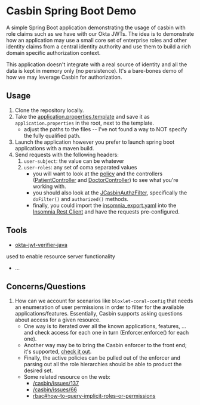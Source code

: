 # Casbin Spring Boot Demo

A simple Spring Boot application demonstrating the usage of casbin with role claims such as we have with our Okta JWTs.
The idea is to demonstrate how an application may use a small core set of enterprise roles and other identity claims 
from a central identity authority and use them to build a rich domain specific authorization context.

This application doesn't integrate with a real source of identity and all the data is kept in memory only (no persistence).
It's a bare-bones demo of how we may leverage Casbin for authorization.

## Usage

1. Clone the repository locally.
1. Take the [application.properties.template](application.properties.template) and save it as `application.properties` in the root, next to the template.
   * adjust the paths to the files -- I've not found a way to NOT specify the fully qualified path.
1. Launch the application however you prefer to launch spring boot applications with a maven build.
1. Send requests with the following headers:
    1. `user-subject`: the value can be whatever
    1. `user-roles`: any set of coma separated values
        * you will want to look at the [policy](src/main/resources/casbin/policy.csv) and the controllers ([PatientController](src/main/java/com/example/casbinspringbootdemo/PatientController.java) and [DoctorController](src/main/java/com/example/casbinspringbootdemo/DoctorController.java)) to see what you're working with.
        * you should also look at the [JCasbinAuthzFilter](src/main/java/com/example/casbinspringbootdemo/authz/casbin/JCasbinAuthzFilter.java), specifically the `doFilter()` and `authorized()` methods.
        * finally, you could import the [insomnia_export.yaml](insomnia_export.yaml) into the [Insomnia Rest Client](https://insomnia.rest/download/core/?) and have the requests pre-configured.
    
## Tools

* [okta-jwt-verifier-java](https://github.com/okta/okta-jwt-verifier-java)

used to enable resource server functionality

* ...

## Concerns/Questions

1. How can we account for scenarios like `bloxlet-coral-config` that needs an enumeration of user permissions in order to
   filter for the available applications/features. Essentially, Casbin supports asking questions about access for a given
   resource. 
    * One way is to iterated over all the known applications, features, ... and check access for each one in turn (Enforcer.enforce() for each one).
    * Another way may be to bring the Casbin enforcer to the front end; it's supported, [check it out](https://casbin.org/).
    * Finally, the active policies can be pulled out of the enforcer and parsing out all the role hierarchies should be able to product the desired set.
    * Some related resource on the web:
        * [/casbin/issues/137](https://github.com/casbin/casbin/issues/137)
        * [/casbin/issues/66](https://github.com/casbin/casbin/issues/66)
        * [rbac#how-to-query-implicit-roles-or-permissions](https://casbin.org/docs/en/rbac#how-to-query-implicit-roles-or-permissions)
    